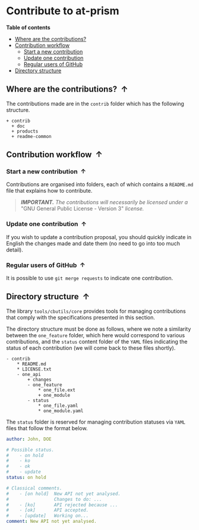 <!----------------------------------------------------------------
  -- File created by the ''multimd'' project, version 1.0.0.    --
  --                                                            --
  -- ''multimd'', soon to be available on PyPI, is developed at --
  -- https://github.com/bc-tools/for-dev/tree/main/multimd      --
  ---------------------------------------------------------------->


Contribute to at-prism
====================

**Table of contents**

<a id="MULTIMD-GO-BACK-TO-TOC"></a>
- [Where are the contributions?](#MULTIMD-TOC-ANCHOR-0)
- [Contribution workflow](#MULTIMD-TOC-ANCHOR-1)
    - [Start a new contribution](#MULTIMD-TOC-ANCHOR-2)
    - [Update one contribution](#MULTIMD-TOC-ANCHOR-3)
    - [Regular users of GitHub](#MULTIMD-TOC-ANCHOR-4)
- [Directory structure](#MULTIMD-TOC-ANCHOR-5)

<a id="MULTIMD-TOC-ANCHOR-0"></a>
Where are the contributions? <a href="#MULTIMD-GO-BACK-TO-TOC" style="text-decoration: none;"><span style="margin-left: 0.25em; font-weight: bold; position: relative; top: -.5pt;">&#x2191;</span></a>
----------------------------

The contributions made are in the `contrib` folder which has the following structure.

<!-- FOLDER STRUCT. AUTO - START -->
~~~
+ contrib
  + doc
  + products
  + readme-common
~~~
<!-- FOLDER STRUCT. AUTO - END -->

<a id="MULTIMD-TOC-ANCHOR-1"></a>
Contribution workflow <a href="#MULTIMD-GO-BACK-TO-TOC" style="text-decoration: none;"><span style="margin-left: 0.25em; font-weight: bold; position: relative; top: -.5pt;">&#x2191;</span></a>
---------------------

<a id="MULTIMD-TOC-ANCHOR-2"></a>
### Start a new contribution <a href="#MULTIMD-GO-BACK-TO-TOC" style="text-decoration: none;"><span style="margin-left: 0.25em; font-weight: bold; position: relative; top: -.5pt;">&#x2191;</span></a>

Contributions are organised into folders, each of which contains a `README.md` file that explains how to contribute.

> ***IMPORTANT.*** *The contributions will necessarily be licensed under a* "GNU General Public License - Version 3" *license.*

<a id="MULTIMD-TOC-ANCHOR-3"></a>
### Update one contribution <a href="#MULTIMD-GO-BACK-TO-TOC" style="text-decoration: none;"><span style="margin-left: 0.25em; font-weight: bold; position: relative; top: -.5pt;">&#x2191;</span></a>

If you wish to update a contribution proposal, you should quickly indicate in English the changes made and date them (no need to go into too much detail).

<a id="MULTIMD-TOC-ANCHOR-4"></a>
### Regular users of GitHub <a href="#MULTIMD-GO-BACK-TO-TOC" style="text-decoration: none;"><span style="margin-left: 0.25em; font-weight: bold; position: relative; top: -.5pt;">&#x2191;</span></a>

It is possible to use `git merge requests` to indicate one contribution.

<a id="MULTIMD-TOC-ANCHOR-5"></a>
Directory structure <a href="#MULTIMD-GO-BACK-TO-TOC" style="text-decoration: none;"><span style="margin-left: 0.25em; font-weight: bold; position: relative; top: -.5pt;">&#x2191;</span></a>
-------------------

The library `tools/cbutils/core` provides tools for managing contributions that comply with the specifications presented in this section.

The directory structure must be done as follows, where we note a similarity between the `one_feature` folder, which here would correspond to various contributions, and the `status` content folder of the `YAML` files indicating the status of each contribution (we will come back to these files shortly).

~~~
- contrib
    * README.md
    * LICENSE.txt
    - one_api
        + changes
        - one_feature
            * one_file.ext
            + one_module
        - status
            * one_file.yaml
            * one_module.yaml
~~~

The `status` folder is reserved for managing contribution statuses via `YAML` files that follow the format below.

~~~yaml
author: John, DOE

# Possible status.
#    - on hold
#    - ko
#    - ok
#    - update
status: on hold

# Classical comments.
#    - [on hold]  New API not yet analysed.
#                 Changes to do: ...
#    - [ko]       API rejected because ...
#    - [ok]       API accepted.
#    - [update]   Working on...
comment: New API not yet analysed.
~~~
